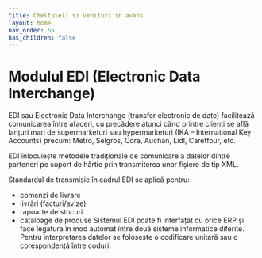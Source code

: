 ```yaml
---
title: Cheltuieli si venituri in avans
layout: home
nav_order: 65
has_children: false
---
```

# Modulul EDI (Electronic Data Interchange)
EDI sau Electronic Data Interchange (transfer electronic de date) facilitează comunicarea între afaceri, cu precădere atunci când printre clienți se află lanțuri mari de supermarketuri sau hypermarketuri (IKA – International Key Accounts) precum: Metro, Selgros, Cora, Auchan, Lidl, Careffour, etc.

EDI înlocuiește metodele tradiționale de comunicare a datelor dintre parteneri pe suport de hârtie prin transmiterea unor fișiere de tip XML.

Standardul de transmisie în cadrul EDI se aplică pentru:

- comenzi de livrare
- livrări (facturi/avize)
- rapoarte de stocuri
- cataloage de produse
Sistemul EDI poate fi interfațat cu orice ERP și face legatura în mod automat între două sisteme informatice diferite. Pentru interpretarea datelor se folosește o codificare unitară sau o corespondență între coduri.
